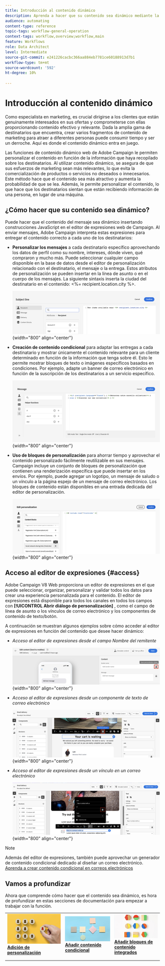 ```yaml
---
title: Introducción al contenido dinámico
description: Aprenda a hacer que su contenido sea dinámico mediante la personalización, el contenido condicional y los bloques de contenido integrados.
audience: automating
content-type: reference
topic-tags: workflow-general-operation
context-tags: workflow,overview;workflow,main
feature: Workflows
role: Data Architect
level: Intermediate
source-git-commit: e241226cacbc366aa884eb7781ce60188913d7b1
workflow-type: tm+mt
source-wordcount: '592'
ht-degree: 10%

---
```



# Introducción al contenido dinámico

Como especialista en marketing, es crucial dirigirse a los clientes que están genuinamente interesados en sus ofertas y comprometerse con ellas proporcionando contenido efectivo y relevante. Dada la amplia gama de destinatarios que encuentra, crear varios fragmentos de contenido de marketing para atraer a diferentes personas puede consumir tiempo y ser un derroche. Aquí es donde el contenido dinámico entra en juego.

Las funciones de contenido dinámico web de Adobe Campaign le permiten personalizar el contenido en función de la información que haya recopilado sobre los destinatarios. Al utilizar contenido dinámico, se asegura de que sus esfuerzos de marketing sean más relevantes, lo que evita la comercialización de productos o servicios no deseados o innecesarios. Este método hace que el contenido sea más atractivo y aumenta la probabilidad de que se lea. Además, le permite personalizar el contenido, lo que hace que los destinatarios sientan que están recibiendo información de una persona, en lugar de una máquina.

## ¿Cómo hacer que su contenido sea dinámico?

Puede hacer que el contenido del mensaje sea dinámico insertando construcciones JavaScript en el editor de expresiones web de Campaign. Al enviar mensajes, Adobe Campaign interpreta estas expresiones para entregar el contenido correcto a cada uno de los destinatarios:

* **Personalizar los mensajes** a cada destinatario específico aprovechando los datos de perfil como su nombre, intereses, dónde viven, qué compraron y mucho más. Puede seleccionar cualquier campo disponible en la base de datos desde el editor de personalización relacionado con el destinatario, el mensaje o la entrega. Estos atributos de personalización se pueden insertar en la línea de asunto o en el cuerpo de los mensajes. La siguiente sintaxis inserta la ciudad del destinatario en el contenido: &lt;%= recipient.location.city %>.

  ![](assets/perso-subject-line.png){width="800" align="center"}

* **Creación de contenido condicional** para adaptar las entregas a cada destinatario y mostrar únicamente el contenido relevante para un cliente determinado en función de la información que tenga sobre él. Esto le permite mostrar bloques de texto o imágenes específicos basados en condiciones. Por ejemplo, adapte un banner de correo electrónico en función de la suscripción de los destinatarios a un servicio específico.

  ![](assets/condition-sample.png){width="800" align="center"}

* **Uso de bloques de personalización** para ahorrar tiempo y aprovechar el contenido personalizado fácilmente reutilizable en sus mensajes. Campaign incluye un conjunto de bloques de personalización que contienen una renderización específica que puede insertar en los envíos. Por ejemplo, puede agregar un logotipo, un mensaje de saludo o un vínculo a la página espejo de un mensaje de correo electrónico. Los bloques de contenido están disponibles en una entrada dedicada del editor de personalización.

  ![](assets/content-blocks.png){width="800" align="center"}

## Acceso al editor de expresiones {#access}

Adobe Campaign V8 Web proporciona un editor de expresiones en el que puede seleccionar, organizar, personalizar y validar todos los datos para crear una experiencia personalizada para el contenido. El editor de expresiones está disponible para todos los canales en todos los campos con **[!UICONTROL Abrir diálogo de personalización]** , como el campo de línea de asunto o los vínculos de correo electrónico y los componentes de contenido de texto/botón.

A continuación se muestran algunos ejemplos sobre cómo acceder al editor de expresiones en función del contenido que desee hacer dinámico:

* *Acceso al editor de expresiones desde el campo Nombre del remitente*

  ![](assets/expression-editor-access.png){width="800" align="center"}

* *Acceso al editor de expresiones desde un componente de texto de correo electrónico*

  ![](assets/expression-editor-access-email.png){width="800" align="center"}

* *Acceso al editor de expresiones desde un vínculo en un correo electrónico*

  ![](assets/perso-link-insert-icon.png){width="800" align="center"}

>[!NOTE]
>
>Además del editor de expresiones, también puede aprovechar un generador de contenido condicional dedicado al diseñar un correo electrónico. [Aprenda a crear contenido condicional en correos electrónicos](conditions.md)

## Vamos a profundizar

Ahora que comprende cómo hacer que el contenido sea dinámico, es hora de profundizar en estas secciones de documentación para empezar a trabajar con la función.

<table style="table-layout:fixed"><tr style="border: 0;">
<td>
<a href="personalize.md">
<img alt="Personalización del contenido" src="assets/do-not-localize/dynamic-personalization.jpg">
</a>
<div>
<a href="personalize.md"><strong>Adición de personalización</strong></a>
</div>
<p>
</td>
<td>
<a href="conditions.md">
<img alt="Posible cliente" src="assets/do-not-localize/dynamic-conditional.jpg">
</a>
<div><a href="conditions.md"><strong>Añadir contenido condicional</strong>
</div>
<p>
</td>
<td>
<a href="content-blocks.md">
<img alt="Poco frecuente" src="assets/do-not-localize/dynamic-content-blocks.jpg">
</a>
<div>
<a href="content-blocks.md"><strong>Añadir bloques de contenido integrados</strong></a>
</div>
<p></td>
</tr></table>
